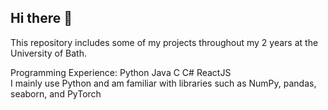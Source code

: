 ## Hi there 👋

This repository includes some of my projects throughout my 2 years at the University of Bath.

Programming Experience: Python Java C C# ReactJS<br>
I mainly use Python and am familiar with libraries such as NumPy, pandas, seaborn, and PyTorch

<!--
**LukasPookas3/LukasPookas3** is a ✨ _special_ ✨ repository because its `README.md` (this file) appears on your GitHub profile.

Here are some ideas to get you started:

- 🔭 I’m currently working on ...
- 🌱 I’m currently learning ...
- 👯 I’m looking to collaborate on ...
- 🤔 I’m looking for help with ...
- 💬 Ask me about ...
- 📫 How to reach me: ...
- 😄 Pronouns: ...
- ⚡ Fun fact: ...
-->
